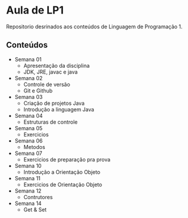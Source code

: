 # Aula de LP1

Repositorio desrinados aos conteúdos de Linguagem de Programação 1.

## Conteúdos

- Semana 01
    - Apresentação da disciplina
    - JDK, JRE, javac e java
- Semana 02
    - Controle de versão
    - Git e Github
- Semana 03 
    - Criação de projetos Java
    - Introdução a linguagem Java
- Semana 04 
    - Estruturas de controle
- Semana 05
    - Exercicios
- Semana 06
    - Metodos
- Semana 07
    - Exercicios de preparação pra prova
- Semana 10 
    - Introdução a Orientação Objeto
- Semana 11
    - Exercicios de Orientação Objeto
- Semana 12 
    - Contrutores
- Semana 14
    - Get & Set